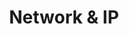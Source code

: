 ---
title: 'Network & IP'
slug: network-ip
sections: SecNumCloud Connectivity, vRack
order: 08
hidden: true
---